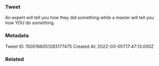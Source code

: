 ### Tweet
An expert will tell you how they did something while a master will tell you how YOU do something.

### Metadata
Tweet ID: 1500166051283177475
Created At: 2022-03-05T17:47:13.000Z

### Related

